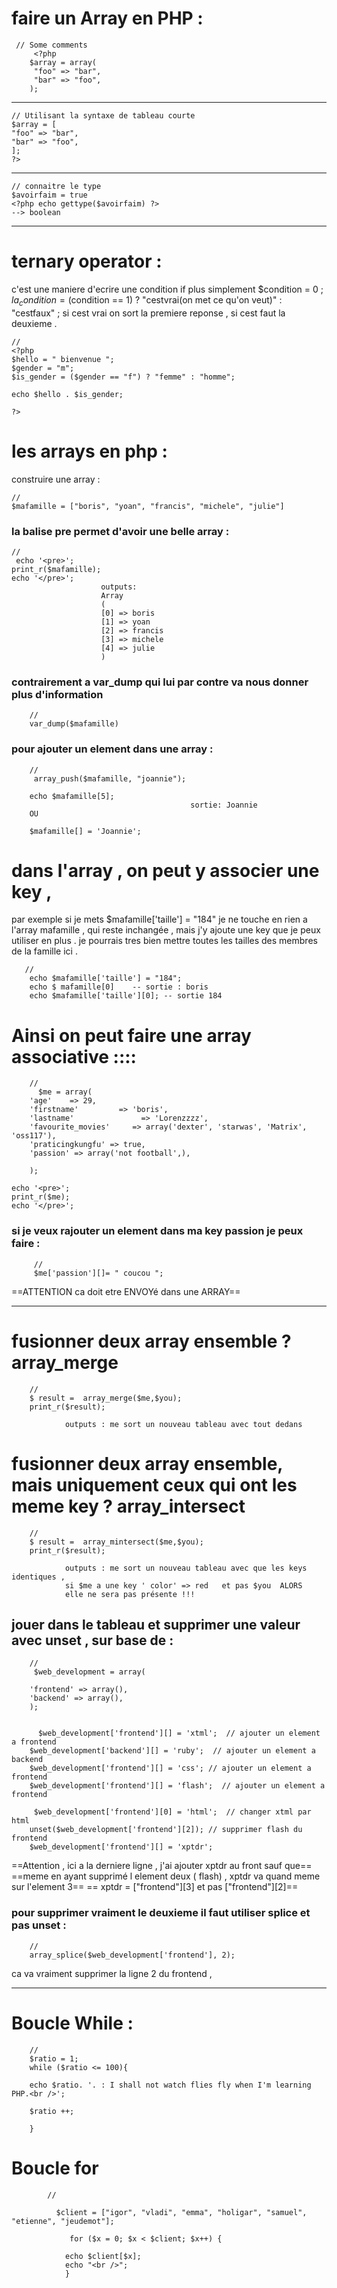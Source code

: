 # faire un Array en PHP :

     // Some comments
         <?php
        $array = array(
         "foo" => "bar",
         "bar" => "foo",
        );
 ---

    // Utilisant la syntaxe de tableau courte
    $array = [
    "foo" => "bar",
    "bar" => "foo",
    ];
    ?>
---
    // connaitre le type
    $avoirfaim = true
    <?php echo gettype($avoirfaim) ?>
    --> boolean

---             
 # ternary operator : 
c'est une maniere d'ecrire une condition if plus simplement 
$condition = 0 ;
$la_condition = ($condition == 1) ? "cestvrai(on met ce qu'on veut)" : "cestfaux" ;
  si cest vrai on sort la premiere reponse , si cest faut la deuxieme .
  
    //
    <?php
    $hello = " bienvenue ";
    $gender = "m";
    $is_gender = ($gender == "f") ? "femme" : "homme";

    echo $hello . $is_gender;

    ?>
    
    
# les arrays en php : 

construire une array : 

    // 
    $mafamille = ["boris", "yoan", "francis", "michele", "julie"]


### la balise pre permet d'avoir une belle array : 

    // 
     echo '<pre>';
    print_r($mafamille);
    echo '</pre>';
                        outputs:
                        Array
                        (
                        [0] => boris
                        [1] => yoan
                        [2] => francis
                        [3] => michele
                        [4] => julie
                        )
                        
### contrairement a var_dump qui lui par contre va nous donner plus d'information 

        //  
        var_dump($mafamille)


### pour ajouter un element dans une array : 

        //
         array_push($mafamille, "joannie");

        echo $mafamille[5];
                                            sortie: Joannie
        OU
        
        $mafamille[] = 'Joannie';
        
        
# dans l'array , on peut y associer une key , 

par exemple si je mets $mafamille['taille'] = "184"
je ne touche en rien a l'array mafamille , qui reste inchangée , mais j'y ajoute une key que je peux utiliser en plus . je pourrais tres bien mettre toutes les tailles des membres de la famille ici . 

       //
        echo $mafamille['taille'] = "184";
        echo $ mafamille[0]    -- sortie : boris 
        echo $mafamille['taille'][0]; -- sortie 184 
        
# Ainsi on peut faire une array associative ::::


        //
          $me = array(
        'age'    => 29,
        'firstname'         => 'boris',
        'lastname'               => 'Lorenzzzz',
        'favourite_movies'     => array('dexter', 'starwas', 'Matrix', 'oss117'),
        'praticingkungfu' => true,
        'passion' => array('not football',),
        
        );

    echo '<pre>';
    print_r($me);
    echo '</pre>';


### si je veux rajouter un element dans ma key passion je peux faire : 
         // 
         $me['passion'][]= " coucou ";

==ATTENTION  ca doit etre ENVOYé dans une ARRAY==                                 
                                    
---

# fusionner deux array ensemble ?  array_merge
        //
        $ result =  array_merge($me,$you);
        print_r($result);
        
                outputs : me sort un nouveau tableau avec tout dedans 

# fusionner deux array ensemble, mais uniquement ceux qui ont les meme key  ?  array_intersect
        //
        $ result =  array_mintersect($me,$you);
        print_r($result);
        
                outputs : me sort un nouveau tableau avec que les keys identiques , 
                si $me a une key ' color' => red   et pas $you  ALORS
                elle ne sera pas présente !!! 



## jouer dans le tableau et supprimer une valeur avec unset , sur base de : 
        //
         $web_development = array(
         
        'frontend' => array(),
        'backend' => array(),
        );
        
        
          $web_development['frontend'][] = 'xtml';  // ajouter un element a frontend
        $web_development['backend'][] = 'ruby';  // ajouter un element a backend 
        $web_development['frontend'][] = 'css'; // ajouter un element a frontend
        $web_development['frontend'][] = 'flash';  // ajouter un element a frontend 
        
         $web_development['frontend'][0] = 'html';  // changer xtml par html 
        unset($web_development['frontend'][2]); // supprimer flash du frontend 
        $web_development['frontend'][] = 'xptdr';   
        
==Attention , ici a la derniere ligne , j'ai ajouter xptdr au front sauf que==
==meme en ayant supprimé l element deux ( flash) , xptdr va quand meme sur l'element 3==
== xptdr = ["frontend"][3] et pas ["frontend"][2]==
### pour supprimer vraiment le deuxieme il faut utiliser splice et pas unset : 

        //
        array_splice($web_development['frontend'], 2);

ca va vraiment supprimer la ligne 2 du frontend , 


---
# Boucle While : 

        //
        $ratio = 1;
        while ($ratio <= 100){
        
        echo $ratio. '. : I shall not watch flies fly when I'm learning PHP.<br />';
   
        $ratio ++; 

        }

# Boucle for 
            //
        
              $client = ["igor", "vladi", "emma", "holigar", "samuel", "etienne", "jeudemot"];

                 for ($x = 0; $x < $client; $x++) {

                echo $client[$x];
                echo "<br />";
                }


    